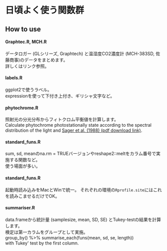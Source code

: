 # 日頃よく使う関数群

## How to use

#### Graphtec.R, MCH.R
データロガー (GLシリーズ, Graphtech) と温湿度CO2濃度計 (MCH-383SD, 佐藤商事)のデータをまとめます。  
詳しくは<a>リンク</a>参照。

#### labels.R
ggplot2で使うラベル。  
expressionを使って下付き上付き、ギリシャ文字など。  

#### phytochrome.R
照射光の分光分布からフィトクロム平衡値を計算します。  
Calculate phytochrome photostationally state according to the spectral distribution of the light and [Sager et al. (1988) (pdf download link)]("https://elibrary.asabe.org/azdez.asp?JID=3&AID=30952&ConfID=t1988&v=31&i=6&T=2").  

#### standard_funs.R
sum, sd, meanのna.rm = TRUEバージョンやreshape2::meltをカラム番号で実施する関数など。  
使う場面が多い。

#### standard_funs.R
起動時読み込みをMacとWinで統一。
それぞれの環境の`Rprofile.site`にはこれを読みこませるだけでOK。

#### summariser.R
data.frameから統計量 (samplesize, mean, SD, SE) とTukey-testの結果を計算します。  
検定は第一カラムをグループとして実施。  
group_by() %>% summarise_each(funs(mean, sd, se, length))  
with Tukey' test by the first column.   